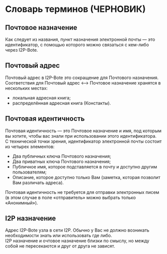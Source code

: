 # Словарь терминов (ЧЕРНОВИК)

## Почтовое назначение

Как следует из названия, пункт назначения электронной почты — это идентификатор, с помощью которого можно связаться с кем-либо через I2P-Bote.

## Почтовый адрес

Почтовый адрес в I2P-Bote это сокращение для Почтового назначения.   
Соответствия для Почтовый адрес <--> Почтовое назначение хранятся в нескольких местах:
- локальная адресная книга;
- распределённая адресная книга (Констакты).

## Почтовая идентичность

Почтовая идентичность — это Почтовое назначение и имя, под которым вы хотите, чтобы вас знали при использовании этого идентификатора.   
С технической точки зрения, идентификатор электронной почты состоит из четырех элементов:

* Два публичных ключа Почтового назначения;
* Два приватных ключа Почтового назначения;
* Публичное имя, которое подставляется в почту и доступно другим пользователям;
* Описание, которое доступно только Вам (заметка, которая позволит Вам различать адреса).

Почтовая идентичность не требуется для отправки электронных писем (в этом случае в поле «отправитель» можно выбрать только «Анонимный»).

## I2P назначение

Адрес I2P-Bote узла в сети I2P. Обычно у Вас не должно возникать необходимости знать или использовать где либо.   
I2P назначение и очтовое назначение близки по смыслу, но между собой не пересекаются и друг от друга не зависят.
